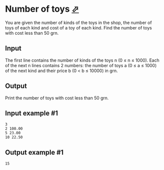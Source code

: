 # Number of toys [⬀](https://www.e-olymp.com/en/problems/927)
You are given the number of kinds of the toys in the shop, the number of toys of each kind and cost of a toy of each kind. Find the number of toys with cost less than 50 grn.

## Input
The first line contains the number of kinds of the toys n (0 ≤ n ≤ 1000). Each of the next n lines contains 2 numbers: the number of toys a (0 ≤ a ≤ 1000) of the next kind and their price b (0 < b ≤ 10000) in grn.

## Output
Print the number of toys with cost less than 50 grn.

## Input example #1
```
3
2 100.00
5 23.00
10 22.50
```

## Output example #1
```
15
```
